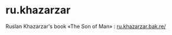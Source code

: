# ru.khazarzar
Ruslan Khazarzar's book «The Son of Man» : [ru.khazarzar.bak.re/](https://ru.khazarzar.bak.re/)
